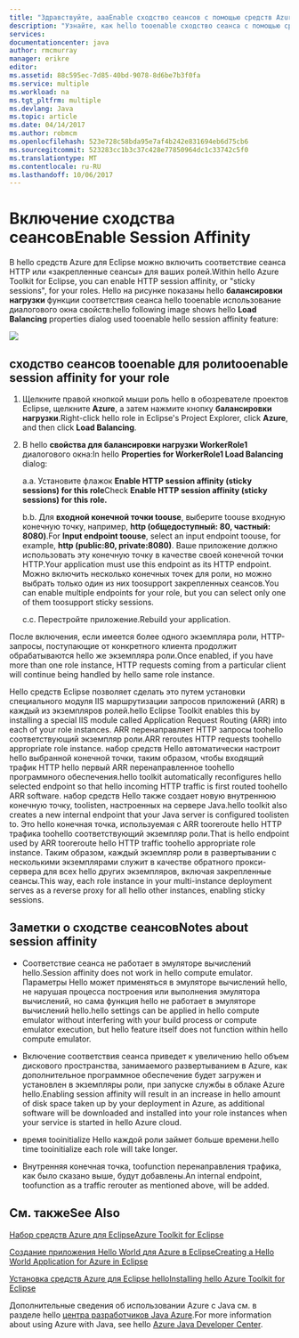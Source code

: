 ```yaml
---
title: "Здравствуйте, aaaEnable сходство сеансов с помощью средств Azure для Eclipse"
description: "Узнайте, как hello tooenable сходство сеанса с помощью средств Azure для Eclipse."
services: 
documentationcenter: java
author: rmcmurray
manager: erikre
editor: 
ms.assetid: 88c595ec-7d85-40bd-9078-8d6be7b3f0fa
ms.service: multiple
ms.workload: na
ms.tgt_pltfrm: multiple
ms.devlang: Java
ms.topic: article
ms.date: 04/14/2017
ms.author: robmcm
ms.openlocfilehash: 523e728c58bda95e7af4b242e831694eb6d75cb6
ms.sourcegitcommit: 523283cc1b3c37c428e77850964dc1c33742c5f0
ms.translationtype: MT
ms.contentlocale: ru-RU
ms.lasthandoff: 10/06/2017
---
```

# <a name="enable-session-affinity"></a><span data-ttu-id="dc579-103">Включение сходства сеансов</span><span class="sxs-lookup"><span data-stu-id="dc579-103">Enable Session Affinity</span></span>
<span data-ttu-id="dc579-104">В hello средств Azure для Eclipse можно включить соответствие сеанса HTTP или «закрепленные сеансы» для ваших ролей.</span><span class="sxs-lookup"><span data-stu-id="dc579-104">Within hello Azure Toolkit for Eclipse, you can enable HTTP session affinity, or "sticky sessions", for your roles.</span></span> <span data-ttu-id="dc579-105">Hello на рисунке показаны hello **балансировки нагрузки** функции соответствия сеанса hello tooenable использование диалогового окна свойств:</span><span class="sxs-lookup"><span data-stu-id="dc579-105">hello following image shows hello **Load Balancing** properties dialog used tooenable hello session affinity feature:</span></span>

![][ic719492]

## <a name="tooenable-session-affinity-for-your-role"></a><span data-ttu-id="dc579-106">сходство сеансов tooenable для роли</span><span class="sxs-lookup"><span data-stu-id="dc579-106">tooenable session affinity for your role</span></span>
1. <span data-ttu-id="dc579-107">Щелкните правой кнопкой мыши роль hello в обозревателе проектов Eclipse, щелкните **Azure**, а затем нажмите кнопку **балансировки нагрузки**.</span><span class="sxs-lookup"><span data-stu-id="dc579-107">Right-click hello role in Eclipse's Project Explorer, click **Azure**, and then click **Load Balancing**.</span></span>

2. <span data-ttu-id="dc579-108">В hello **свойства для балансировки нагрузки WorkerRole1** диалогового окна:</span><span class="sxs-lookup"><span data-stu-id="dc579-108">In hello **Properties for WorkerRole1 Load Balancing** dialog:</span></span>

   <span data-ttu-id="dc579-109">а.</span><span class="sxs-lookup"><span data-stu-id="dc579-109">a.</span></span> <span data-ttu-id="dc579-110">Установите флажок **Enable HTTP session affinity (sticky sessions) for this role**</span><span class="sxs-lookup"><span data-stu-id="dc579-110">Check **Enable HTTP session affinity (sticky sessions) for this role.**</span></span>

   <span data-ttu-id="dc579-111">b.</span><span class="sxs-lookup"><span data-stu-id="dc579-111">b.</span></span> <span data-ttu-id="dc579-112">Для **входной конечной точки toouse**, выберите toouse входную конечную точку, например, **http (общедоступный: 80, частный: 8080)**.</span><span class="sxs-lookup"><span data-stu-id="dc579-112">For **Input endpoint toouse**, select an input endpoint toouse, for example, **http (public:80, private:8080)**.</span></span> <span data-ttu-id="dc579-113">Ваше приложение должно использовать эту конечную точку в качестве своей конечной точки HTTP.</span><span class="sxs-lookup"><span data-stu-id="dc579-113">Your application must use this endpoint as its HTTP endpoint.</span></span> <span data-ttu-id="dc579-114">Можно включить несколько конечных точек для роли, но можно выбрать только один из них toosupport закрепленных сеансов.</span><span class="sxs-lookup"><span data-stu-id="dc579-114">You can enable multiple endpoints for your role, but you can select only one of them toosupport sticky sessions.</span></span>

   <span data-ttu-id="dc579-115">c.</span><span class="sxs-lookup"><span data-stu-id="dc579-115">c.</span></span> <span data-ttu-id="dc579-116">Перестройте приложение.</span><span class="sxs-lookup"><span data-stu-id="dc579-116">Rebuild your application.</span></span>

<span data-ttu-id="dc579-117">После включения, если имеется более одного экземпляра роли, HTTP-запросы, поступающие от конкретного клиента продолжит обрабатываются hello же экземпляра роли.</span><span class="sxs-lookup"><span data-stu-id="dc579-117">Once enabled, if you have more than one role instance, HTTP requests coming from a particular client will continue being handled by hello same role instance.</span></span>

<span data-ttu-id="dc579-118">Hello средств Eclipse позволяет сделать это путем установки специального модуля IIS маршрутизации запросов приложений (ARR) в каждый из экземпляров ролей.</span><span class="sxs-lookup"><span data-stu-id="dc579-118">hello Eclipse Toolkit enables this by installing a special IIS module called Application Request Routing (ARR) into each of your role instances.</span></span> <span data-ttu-id="dc579-119">ARR перенаправляет HTTP запросы toohello соответствующий экземпляр роли.</span><span class="sxs-lookup"><span data-stu-id="dc579-119">ARR reroutes HTTP requests toohello appropriate role instance.</span></span> <span data-ttu-id="dc579-120">набор средств Hello автоматически настроит hello выбранной конечной точки, таким образом, чтобы входящий трафик HTTP hello первый ARR перенаправленное toohello программного обеспечения.</span><span class="sxs-lookup"><span data-stu-id="dc579-120">hello toolkit automatically reconfigures hello selected endpoint so that hello incoming HTTP traffic is first routed toohello ARR software.</span></span> <span data-ttu-id="dc579-121">набор средств Hello также создает новую внутреннюю конечную точку, toolisten, настроенных на сервере Java.</span><span class="sxs-lookup"><span data-stu-id="dc579-121">hello toolkit also creates a new internal endpoint that your Java server is configured toolisten to.</span></span> <span data-ttu-id="dc579-122">Это hello конечная точка, используемая с ARR tooreroute hello HTTP трафика toohello соответствующий экземпляр роли.</span><span class="sxs-lookup"><span data-stu-id="dc579-122">That is hello endpoint used by ARR tooreroute hello HTTP traffic toohello appropriate role instance.</span></span> <span data-ttu-id="dc579-123">Таким образом, каждый экземпляр роли в развертывании с несколькими экземплярами служит в качестве обратного прокси-сервера для всех hello других экземпляров, включая закрепленные сеансы.</span><span class="sxs-lookup"><span data-stu-id="dc579-123">This way, each role instance in your multi-instance deployment serves as a reverse proxy for all hello other instances, enabling sticky sessions.</span></span>

## <a name="notes-about-session-affinity"></a><span data-ttu-id="dc579-124">Заметки о сходстве сеансов</span><span class="sxs-lookup"><span data-stu-id="dc579-124">Notes about session affinity</span></span>
* <span data-ttu-id="dc579-125">Соответствие сеанса не работает в эмуляторе вычислений hello.</span><span class="sxs-lookup"><span data-stu-id="dc579-125">Session affinity does not work in hello compute emulator.</span></span> <span data-ttu-id="dc579-126">Параметры Hello может применяться в эмуляторе вычислений hello, не нарушая процесса построения или выполнения эмулятора вычислений, но сама функция hello не работает в эмуляторе вычислений hello.</span><span class="sxs-lookup"><span data-stu-id="dc579-126">hello settings can be applied in hello compute emulator without interfering with your build process or compute emulator execution, but hello feature itself does not function within hello compute emulator.</span></span>

* <span data-ttu-id="dc579-127">Включение соответствия сеанса приведет к увеличению hello объем дискового пространства, занимаемого развертыванием в Azure, как дополнительное программное обеспечение будет загружен и установлен в экземпляры роли, при запуске службы в облаке Azure hello.</span><span class="sxs-lookup"><span data-stu-id="dc579-127">Enabling session affinity will result in an increase in hello amount of disk space taken up by your deployment in Azure, as additional software will be downloaded and installed into your role instances when your service is started in hello Azure cloud.</span></span>

* <span data-ttu-id="dc579-128">время tooinitialize Hello каждой роли займет больше времени.</span><span class="sxs-lookup"><span data-stu-id="dc579-128">hello time tooinitialize each role will take longer.</span></span>

* <span data-ttu-id="dc579-129">Внутренняя конечная точка, toofunction перенаправления трафика, как было сказано выше, будут добавлены.</span><span class="sxs-lookup"><span data-stu-id="dc579-129">An internal endpoint, toofunction as a traffic rerouter as mentioned above, will be added.</span></span>


## <a name="see-also"></a><span data-ttu-id="dc579-130">См. также</span><span class="sxs-lookup"><span data-stu-id="dc579-130">See Also</span></span>
<span data-ttu-id="dc579-131">[Набор средств Azure для Eclipse][Azure Toolkit for Eclipse]</span><span class="sxs-lookup"><span data-stu-id="dc579-131">[Azure Toolkit for Eclipse][Azure Toolkit for Eclipse]</span></span>

<span data-ttu-id="dc579-132">[Создание приложения Hello World для Azure в Eclipse][Creating a Hello World Application for Azure in Eclipse]</span><span class="sxs-lookup"><span data-stu-id="dc579-132">[Creating a Hello World Application for Azure in Eclipse][Creating a Hello World Application for Azure in Eclipse]</span></span>

<span data-ttu-id="dc579-133">[Установка средств Azure для Eclipse hello][Installing hello Azure Toolkit for Eclipse]</span><span class="sxs-lookup"><span data-stu-id="dc579-133">[Installing hello Azure Toolkit for Eclipse][Installing hello Azure Toolkit for Eclipse]</span></span> 

<span data-ttu-id="dc579-134">Дополнительные сведения об использовании Azure с Java см. в разделе hello [центра разработчиков Java Azure][Azure Java Developer Center].</span><span class="sxs-lookup"><span data-stu-id="dc579-134">For more information about using Azure with Java, see hello [Azure Java Developer Center][Azure Java Developer Center].</span></span>

<!-- URL List -->

[Azure Java Developer Center]: http://go.microsoft.com/fwlink/?LinkID=699547
[Azure Toolkit for Eclipse]: http://go.microsoft.com/fwlink/?LinkID=699529
[Creating a Hello World Application for Azure in Eclipse]: http://go.microsoft.com/fwlink/?LinkID=699533
[How tooMaintain Session Data with Session Affinity]: http://go.microsoft.com/fwlink/?LinkID=699539
[Installing hello Azure Toolkit for Eclipse]: http://go.microsoft.com/fwlink/?LinkId=699546

<!-- IMG List -->

[ic719492]: ./media/azure-toolkit-for-eclipse-enable-session-affinity/ic719492.png

<!-- Legacy MSDN URL = https://msdn.microsoft.com/library/azure/hh690950.aspx -->
